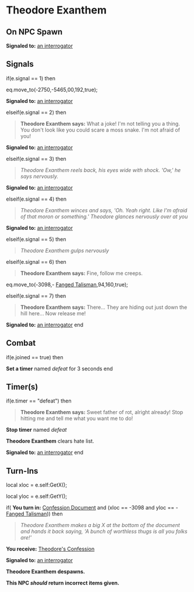 # Theodore Exanthem

## On NPC Spawn

**Signaled to:**  [an interrogator](/npc/14050)
## Signals

if(e.signal == 1) then


eq.move_to(-2750,-5465,00,192,true);


**Signaled to:**  [an interrogator](/npc/14050)

elseif(e.signal == 2) then


>**Theodore Exanthem says:** What a joke! I'm not telling you a thing. You don't look like you could scare a moss snake. I'm not afraid of you!


**Signaled to:**  [an interrogator](/npc/14050)

elseif(e.signal == 3) then


>*Theodore Exanthem reels back, his eyes wide with shock. 'Ow,' he says nervously.*


**Signaled to:**  [an interrogator](/npc/14050)

elseif(e.signal == 4) then


>*Theodore Exanthem winces and says, 'Oh. Yeah right. Like I'm afraid of that moron or something.' Theodore glances nervously over at you*


**Signaled to:**  [an interrogator](/npc/14050)

elseif(e.signal == 5) then


>*Theodore Exanthem gulps nervously*

elseif(e.signal == 6) then


>**Theodore Exanthem says:** Fine, follow me creeps.


eq.move_to(-3098,- [Fanged Talisman](/item/5872),94,160,true);




elseif(e.signal == 7) then


>**Theodore Exanthem says:** There... They are hiding out just down the hill here... Now release me!


**Signaled to:**  [an interrogator](/npc/14050)
end

## Combat

if(e.joined == true) then


**Set a timer** named *defeat* for 3 seconds
end

## Timer(s)

if(e.timer == "defeat") then


>**Theodore Exanthem says:** Sweet father of rot, alright already! Stop hitting me and tell me what you want me to do!


**Stop timer** named *defeat*


**Theodore Exanthem** clears hate list.


**Signaled to:**  [an interrogator](/npc/14050)
end

## Turn-Ins

local xloc = e.self:GetX();

local yloc = e.self:GetY();




if( **You turn in:** [Confession Document](/item/2344) and (xloc == -3098 and yloc == - [Fanged Talisman](/item/5872))) then 


>*Theodore Exanthem makes a big X at the bottom of the document and hands it back saying, 'A bunch of worthless thugs is all you folks are!'*


 **You receive:**  [Theodore's Confession](/item/2395) 


**Signaled to:**  [an interrogator](/npc/14050)


**Theodore Exanthem despawns.**

**This NPC *should* return incorrect items given.**
